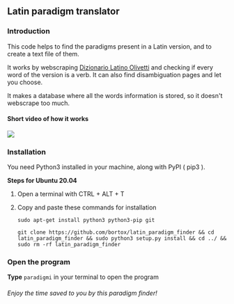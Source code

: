 ## Latin paradigm translator

### Introduction

This code helps to find the paradigms present in a Latin version, and to create a text file of them.

It works by webscraping [Dizionario Latino Olivetti](https://www.dizionario-latino.com/) and checking if every word of the version is a verb. It can also find disambiguation pages and let you choose.

It makes a database where all  the words information is stored, so it doesn't webscrape too much.



#### Short video of how it works
<a href="https://asciinema.org/a/TvE5kF5kfrgZd1xhnmeiEn7fh"><img src="https://asciinema.org/a/381440.png"></img></a>

### Installation

You need Python3 installed in your machine, along with PyPI ( pip3 ).

**Steps for Ubuntu 20.04**

1. Open a terminal with CTRL + ALT + T
2. Copy and paste these commands for installation

      `sudo apt-get install python3 python3-pip git`
	  
      `git clone https://github.com/bortox/latin_paradigm_finder && cd latin_paradigm_finder && sudo python3 setup.py install && cd ../ && sudo rm -rf latin_paradigm_finder`
   
### Open the program
**Type**  `paradigmi` in your terminal to open the program
###### Enjoy the time saved to you by this paradigm finder!
